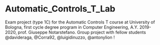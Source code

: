 # Automatic_Controls_T_Lab

Exam project (type 1C) for the Automatic Controls T course at University of Bologna, first cycle degree program in Computer Engineering, A.Y. 2019-2020, prof. Giuseppe Notarstefano. Group project with fellow students @davideraga, @Corra92, @luigidinuzzo, @antonylion !

